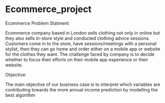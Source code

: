 # Ecommerce_project
Ecommerce
Problem Statment:

Ecommerce company based in London sells clothing not only in online but they also sells in-store style and conducted clothing advice sessions.
Customers come in to the store, have sessions/meetings with a personal stylist, then they can go home and order either on a mobile app or website for the clothes they want.
The challenge faced by company is to decide whether to focus their efforts on their mobile app experience or their website.  

Objective:

The main objective of our business case is to interpret which variables are contributing towards the more annual income prediction by modelling the best algorithm
